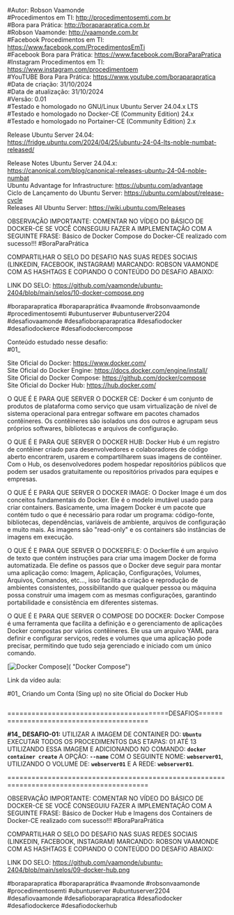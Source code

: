 #Autor: Robson Vaamonde<br>
#Procedimentos em TI: http://procedimentosemti.com.br<br>
#Bora para Prática: http://boraparapratica.com.br<br>
#Robson Vaamonde: http://vaamonde.com.br<br>
#Facebook Procedimentos em TI: https://www.facebook.com/ProcedimentosEmTi<br>
#Facebook Bora para Prática: https://www.facebook.com/BoraParaPratica<br>
#Instagram Procedimentos em TI: https://www.instagram.com/procedimentoem<br>
#YouTUBE Bora Para Prática: https://www.youtube.com/boraparapratica<br>
#Data de criação: 31/10/2024<br>
#Data de atualização: 31/10/2024<br>
#Versão: 0.01<br>
#Testado e homologado no GNU/Linux Ubuntu Server 24.04.x LTS<br>
#Testado e homologado no Docker-CE (Community Edition) 24.x<br>
#Testado e homologado no Portainer-CE (Community Edition) 2.x<br>

Release Ubuntu Server 24.04: https://fridge.ubuntu.com/2024/04/25/ubuntu-24-04-lts-noble-numbat-released/

Release Notes Ubuntu Server 24.04.x: https://canonical.com/blog/canonical-releases-ubuntu-24-04-noble-numbat<br>
Ubuntu Advantage for Infrastructure: https://ubuntu.com/advantage<br>
Ciclo de Lançamento do Ubuntu Server: https://ubuntu.com/about/release-cycle<br>
Releases All Ubuntu Server: https://wiki.ubuntu.com/Releases

OBSERVAÇÃO IMPORTANTE: COMENTAR NO VÍDEO DO BÁSICO DE DOCKER-CE SE VOCÊ CONSEGUIU FAZER A IMPLEMENTAÇÃO COM A SEGUINTE FRASE: Básico de Docker Compose do Docker-CE realizado com sucesso!!! #BoraParaPrática

COMPARTILHAR O SELO DO DESAFIO NAS SUAS REDES SOCIAIS (LINKEDIN, FACEBOOK, INSTAGRAM) MARCANDO: ROBSON VAAMONDE COM AS HASHTAGS E COPIANDO O CONTEÚDO DO DESAFIO ABAIXO: 

LINK DO SELO: https://github.com/vaamonde/ubuntu-2404/blob/main/selos/10-docker-compose.png

#boraparapratica #boraparaprática #vaamonde #robsonvaamonde #procedimentosemti #ubuntuserver #ubuntuserver2204 #desafiovaamonde #desafioboraparapratica #desafiodocker #desafiodockerce #desafiodockercompose

Conteúdo estudado nesse desafio:<br>
#01_ 

Site Oficial do Docker: https://www.docker.com/<br>
Site Oficial do Docker Engine: https://docs.docker.com/engine/install/<br>
Site Oficial do Docker Compose: https://github.com/docker/compose<br>
Site Oficial do Docker Hub: https://hub.docker.com/<br>

O QUE É E PARA QUE SERVER O DOCKER CE: Docker é um conjunto de produtos de plataforma como serviço que usam virtualização de nível de sistema operacional para entregar software em pacotes chamados contêineres. Os contêineres são isolados uns dos outros e agrupam seus próprios softwares, bibliotecas e arquivos de configuração.

O QUE É E PARA QUE SERVER O DOCKER HUB: Docker Hub é um registro de contêiner criado para desenvolvedores e colaboradores de código aberto encontrarem, usarem e compartilharem suas imagens de contêiner. Com o Hub, os desenvolvedores podem hospedar repositórios públicos que podem ser usados ​​gratuitamente ou repositórios privados para equipes e empresas.

O QUE É E PARA QUE SERVER O DOCKER IMAGE: O Docker Image é um dos conceitos fundamentais do Docker. Ele é o modelo imutável usado para criar containers. Basicamente, uma imagem Docker é um pacote que contém tudo o que é necessário para rodar um programa: código-fonte, bibliotecas, dependências, variáveis de ambiente, arquivos de configuração e muito mais. As imagens são "read-only" e os containers são instâncias de imagens em execução.

O QUE É E PARA QUE SERVER O DOCKERFILE: O Dockerfile é um arquivo de texto que contém instruções para criar uma imagem Docker de forma automatizada. Ele define os passos que o Docker deve seguir para montar uma aplicação como: Imagem, Aplicação, Configurações, Volumes, Arquivos, Comandos, etc..., isso facilita a criação e reprodução de ambientes consistentes, possibilitando que qualquer pessoa ou máquina possa construir uma imagem com as mesmas configurações, garantindo portabilidade e consistência em diferentes sistemas.

O QUE É E PARA QUE SERVER O COMPOSE DO DOCKER: Docker Compose é uma ferramenta que facilita a definição e o gerenciamento de aplicações Docker compostas por vários contêineres. Ele usa um arquivo YAML para definir e configurar serviços, redes e volumes que uma aplicação pode precisar, permitindo que tudo seja gerenciado e iniciado com um único comando.

[![Docker Compose](http://img.youtube.com/vi//0.jpg)]( "Docker Compose")

Link da vídeo aula: 

#01_ Criando um Conta (Sing up) no site Oficial do Docker Hub<br>
```bash

```



========================================DESAFIOS=========================================

**#14_ DESAFIO-01:** UTILIZAR A IMAGEM DE CONTAINER DO: __`Ubuntu`__ EXECUTAR TODOS OS PROCEDIMENTOS DAS ETAPAS: 01 ATÉ 13 UTILIZANDO ESSA IMAGEM E ADICIONANDO NO COMANDO: __`docker container create`__ A OPÇÃO: __`--name`__ COM O SEGUINTE NOME: __`webserver01`__, UTILIZANDO O VOLUME DE: __`webserver01`__ E A REDE: __`webserver01`__.

=========================================================================================

OBSERVAÇÃO IMPORTANTE: COMENTAR NO VÍDEO DO BÁSICO DE DOCKER-CE SE VOCÊ CONSEGUIU FAZER A IMPLEMENTAÇÃO COM A SEGUINTE FRASE: Básico de Docker Hub e Imagens dos Containers de Docker-CE realizado com sucesso!!! #BoraParaPrática

COMPARTILHAR O SELO DO DESAFIO NAS SUAS REDES SOCIAIS (LINKEDIN, FACEBOOK, INSTAGRAM) MARCANDO: ROBSON VAAMONDE COM AS HASHTAGS E COPIANDO O CONTEÚDO DO DESAFIO ABAIXO: 

LINK DO SELO: https://github.com/vaamonde/ubuntu-2404/blob/main/selos/09-docker-hub.png

#boraparapratica #boraparaprática #vaamonde #robsonvaamonde #procedimentosemti #ubuntuserver #ubuntuserver2204 #desafiovaamonde #desafioboraparapratica #desafiodocker #desafiodockerce #desafiodockerhub